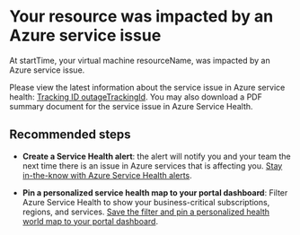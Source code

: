 <properties
	pageTitle="Your resource was impacted by an Azure service issue"
	description=""
	infoBubbleText="Your resource was impacted. See details on the right."
	service="microsoft.compute"
	resource="virtualmachines"
	authors="dushyantgill"
	displayOrder=""
	articleId="ServiceHealth-VirtualMachines-ImpactedByOutage"
	diagnosticScenario="ash_vm_outage"
	selfHelpType="diagnostics"
	supportTopicIds="32411809,32604406,32411835,32549257,32549256,32411875,32565496,32549259,32411877,32608639,32589415,32591320,32591160,32411817"
	resourceTags=""
	productPesIds="15797,15571,16215,16065,16470,14749,16080"
	cloudEnvironments="public"
/>

# Your resource was impacted by an Azure service issue

<!--issueDescription-->
At <!--$startTime-->startTime<!--/$startTime-->, your virtual machine <!--$resourceName-->resourceName<!--/$resourceName-->, was impacted by an Azure service issue. 
<!--/issueDescription-->

Please view the latest information about the service issue in Azure service health: [Tracking ID <!--$outageTrackingId-->outageTrackingId<!--/$outageTrackingId-->](https://portal.azure.com/#blade/Microsoft_Azure_Health/AzureHealthBrowseBlade/healthHistory). You may also download a PDF summary document for the service issue in Azure Service Health.


## **Recommended steps**

* **Create a Service Health alert**: the alert will notify you and your team the next time there is an issue in Azure services that is affecting you. [Stay in-the-know with Azure Service Health alerts](https://docs.microsoft.com/azure/monitoring-and-diagnostics/monitoring-activity-log-alerts-on-service-notifications).

* **Pin a personalized service health map to your portal dashboard**: Filter Azure Service Health to show your business-critical subscriptions, regions, and services. [Save the filter and pin a personalized health world map to your portal dashboard](https://docs.microsoft.com/azure/service-health/service-health-overview#pin-a-personalized-health-map-to-your-dashboard).
